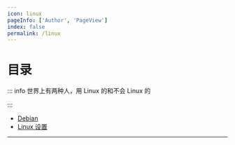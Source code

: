 ```yaml
---
icon: linux
pageInfo: ['Author', 'PageView']
index: false
permalink: /linux
---
```


# 目录

::: info 世界上有两种人，用 Linux 的和不会 Linux 的

:::

- [Debian](./Debian/)
- [Linux 设置](./Settings/)

---
